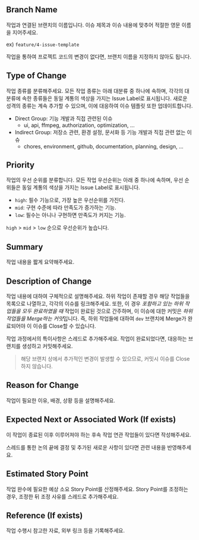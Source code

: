 ## Branch Name
작업과 연결된 브랜치의 이름입니다. 이슈 제목과 이슈 내용에 맞추어 적절한 영문 이름을 지어주세요.

ex) `feature/4-issue-template`

작업을 통하여 프로젝트 코드의 변경이 없다면, 브랜치 이름을 지정하지 않아도 됩니다.

## Type of Change
작업 종류를 분류해주세요. 모든 작업 종류는 아래 대분류 중 하나에 속하며, 각각의 대분류에 속한 종류들은 동일 계통의 색상을 가지는 Issue Label로 표시됩니다. 새로운 성격의 종류는 계속 추가할 수 있으며, 이에 대응하여 이슈 템플릿 또한 업데이트합니다.

- Direct Group: 기능 개발과 직접 관련된 이슈
  - ui, api, ffmpeg, authorization, optimization, ...
- Indirect Group: 저장소 관련, 환경 설정, 문서화 등 기능 개발과 직접 관련 없는 이슈
  - chores, environment, github, documentation, planning, design, ...

## Priority
작업의 우선 순위를 분류합니다. 모든 작업 우선순위는 아래 중 하나에 속하며, 우선 순위들은 동일 계통의 색상을 가지는 Issue Label로 표시됩니다.

- `high`: 필수 기능으로, 가장 높은 우선순위를 가진다.
- `mid`: 구현 수준에 따라 만족도가 증가하는 기능.
- `low`: 필수는 아니나 구현하면 만족도가 커지는 기능.

`high` > `mid` > `low` 순으로 우선순위가 높습니다.

## Summary
작업 내용을 짧게 요약해주세요.

## Description of Change
작업 내용에 대하여 구체적으로 설명해주세요.
하위 작업이 존재할 경우 해당 작업들을 목록으로 나열하고, 각각의 이슈를 링크해주세요. 또한, 이 경우 *포함하고 있는 하위 작업들을 모두 완료하였을 때* 작업이 완료된 것으로 간주하며, 이 이슈에 대한 커밋은 *하위 작업들을 Merge하는 커밋*입니다. 즉, 하위 작업들에 대하여 `dev` 브랜치에 Merge가 완료되어야 이 이슈를 Close할 수 있습니다.

작업 과정에서의 특이사항은 스레드로 추가해주세요. 작업이 완료되었다면, 대응하는 브랜치를 생성하고 커밋해주세요.

> 해당 브랜치 상에서 추가적인 변경이 발생할 수 있으므로, 커밋시 이슈를 Close하지 않습니다.

## Reason for Change
작업이 필요한 이유, 배경, 상황 등을 설명해주세요.

## Expected Next or Associated Work (If exists)
이 작업이 종료된 이후 이루어져야 하는 후속 작업 연관 작업들이 있다면 작성해주세요.

스레드를 통한 논의 끝에 결정 및 추가된 새로운 사항이 있다면 관련 내용을 반영해주세요.

## Estimated Story Point
작업 완수에 필요한 예상 소요 Story Point를 산정해주세요. Story Point를 조정하는 경우, 조정한 뒤 조정 사유를 스레드로 추가해주세요.

## Reference (If exists)
작업 수행시 참고한 자료, 외부 링크 등을 기록해주세요.

